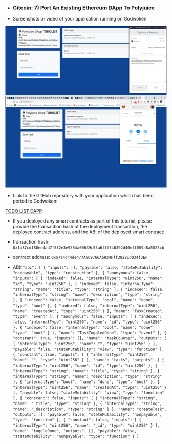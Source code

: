 * ### Gitcoin: 7) Port An Existing Ethereum DApp To Polyjuice

* Screenshots or video of your application running on Godwoken

![Example screenshot 1](./img/task.png)
![Example screenshot 2](./img/task_2.png)

* Link to the GitHub repository with your application which has been ported to Godwoken:

[TODO LIST DAPP](https://github.com/x777/todo-dapp-polyjuice)

* If you deployed any smart contracts as part of this tutorial, please provide the transaction hash of the deployment transaction, the deployed contract address, and the ABI of the deployed smart contract:

* transaction hash: `0x1d87cd180ee4ad7f5f2e3e9554a60639c53a6fff546392d40eff059a8a5525cb`

* contract address: `0x57a4d44de477A569766Ab934Fff38281d034f3EF`

* ABI: 
`"abi": [
    {
      "inputs": [],
      "payable": false,
      "stateMutability": "nonpayable",
      "type": "constructor"
    },
    {
      "anonymous": false,
      "inputs": [
        {
          "indexed": false,
          "internalType": "uint256",
          "name": "id",
          "type": "uint256"
        },
        {
          "indexed": false,
          "internalType": "string",
          "name": "title",
          "type": "string"
        },
        {
          "indexed": false,
          "internalType": "string",
          "name": "description",
          "type": "string"
        },
        {
          "indexed": false,
          "internalType": "bool",
          "name": "done",
          "type": "bool"
        },
        {
          "indexed": false,
          "internalType": "uint256",
          "name": "createdAt",
          "type": "uint256"
        }
      ],
      "name": "TaskCreated",
      "type": "event"
    },
    {
      "anonymous": false,
      "inputs": [
        {
          "indexed": false,
          "internalType": "uint256",
          "name": "id",
          "type": "uint256"
        },
        {
          "indexed": false,
          "internalType": "bool",
          "name": "done",
          "type": "bool"
        }
      ],
      "name": "TaskToggledDone",
      "type": "event"
    },
    {
      "constant": true,
      "inputs": [],
      "name": "taskCounter",
      "outputs": [
        {
          "internalType": "uint256",
          "name": "",
          "type": "uint256"
        }
      ],
      "payable": false,
      "stateMutability": "view",
      "type": "function"
    },
    {
      "constant": true,
      "inputs": [
        {
          "internalType": "uint256",
          "name": "",
          "type": "uint256"
        }
      ],
      "name": "tasks",
      "outputs": [
        {
          "internalType": "uint256",
          "name": "id",
          "type": "uint256"
        },
        {
          "internalType": "string",
          "name": "title",
          "type": "string"
        },
        {
          "internalType": "string",
          "name": "description",
          "type": "string"
        },
        {
          "internalType": "bool",
          "name": "done",
          "type": "bool"
        },
        {
          "internalType": "uint256",
          "name": "createdAt",
          "type": "uint256"
        }
      ],
      "payable": false,
      "stateMutability": "view",
      "type": "function"
    },
    {
      "constant": false,
      "inputs": [
        {
          "internalType": "string",
          "name": "_title",
          "type": "string"
        },
        {
          "internalType": "string",
          "name": "_description",
          "type": "string"
        }
      ],
      "name": "createTask",
      "outputs": [],
      "payable": false,
      "stateMutability": "nonpayable",
      "type": "function"
    },
    {
      "constant": false,
      "inputs": [
        {
          "internalType": "uint256",
          "name": "_id",
          "type": "uint256"
        }
      ],
      "name": "toggleDone",
      "outputs": [],
      "payable": false,
      "stateMutability": "nonpayable",
      "type": "function"
    }
  ]`

